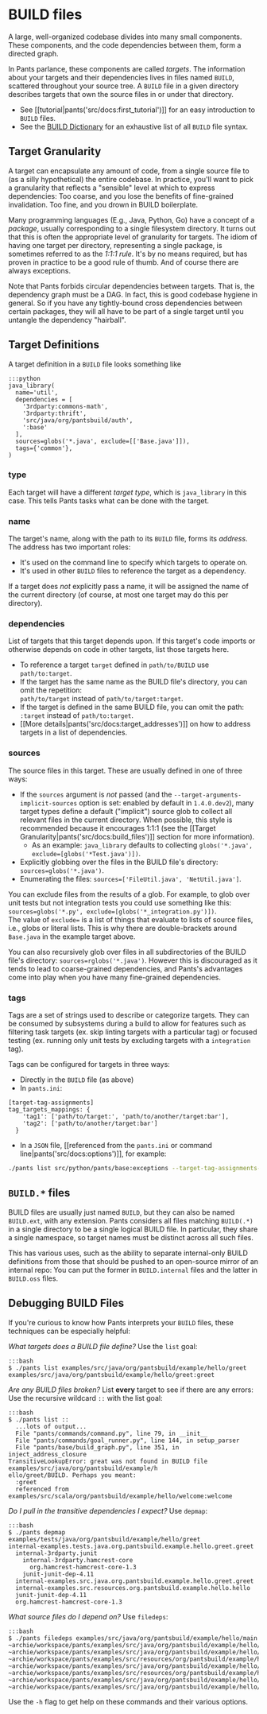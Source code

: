 BUILD files
===========

A large, well-organized codebase divides into many small components. These components,
and the code dependencies between them, form a directed graph.

In Pants parlance, these components are called _targets_. The information about your
targets and their dependencies lives in files named `BUILD`, scattered throughout your
source tree. A `BUILD` file in a given directory describes targets that own the
source files in or under that directory.

+ See [[tutorial|pants('src/docs:first_tutorial')]] for an easy introduction to `BUILD` files.
+ See the [BUILD Dictionary](build_dictionary.html) for an exhaustive list of all `BUILD` file syntax.

Target Granularity
------------------

A target can encapsulate any amount of code, from a single source file to
(as a silly hypothetical) the entire codebase.  In practice, you'll want to
pick a granularity that reflects a "sensible" level at which to express
dependencies: Too coarse, and you lose the benefits of fine-grained invalidation.
Too fine, and you drown in BUILD boilerplate.

Many programming languages (E.g., Java, Python, Go) have a concept of a _package_, usually
corresponding to a single filesystem directory. It turns out that this is often the appropriate level
of granularity for targets.  The idiom of having one target per directory, representing
a single package, is sometimes referred to as the _1:1:1 rule_. It's by no means required,
but has proven in practice to be a good rule of thumb.  And of course there are always exceptions.

Note that Pants forbids circular dependencies between targets. That is, the dependency graph must
be a DAG. In fact, this is good codebase hygiene in general. So if you have any tightly-bound
cross dependencies between certain packages, they will all have to be part of a single target until
you untangle the dependency "hairball".


Target Definitions
------------------

A target definition in a `BUILD` file looks something like

    :::python
    java_library(
      name='util',
      dependencies = [
        '3rdparty:commons-math',
        '3rdparty:thrift',
        'src/java/org/pantsbuild/auth',
        ':base'
      ],
      sources=globs('*.java', exclude=[['Base.java']]),
      tags={'common'},
    )

### type

Each target will have a different _target type_, which is `java_library` in this case.
This tells Pants tasks what can be done with the target.


### name

The target's name, along with the path to its `BUILD` file, forms its _address_.
The address has two important roles:

+ It's used on the command line to specify which targets to operate on.
+ It's used in other `BUILD` files to reference the target as a dependency.

If a target does _not_ explicitly pass a name, it will be assigned the name of the current
directory (of course, at most one target may do this per directory).

### dependencies

List of targets that this target depends upon. If this target's code imports
or otherwise depends on code in other targets, list those targets here.

+ To reference a target `target` defined in `path/to/BUILD` use `path/to:target`.
+ If the target has the same name as the BUILD file's directory, you can omit the repetition:
  <br>`path/to/target` instead of `path/to/target:target`.
+ If the target is defined in the same BUILD file, you can omit the path:
  <br>`:target` instead of `path/to:target`.
+ [[More details|pants('src/docs:target_addresses')]] on how to address targets in a list of dependencies.


### sources

The source files in this target. These are usually defined in one of three ways:

+ If the `sources` argument is _not_ passed (and the `--target-arguments-implicit-sources` option is
  set: enabled by default in `1.4.0.dev2`), many target types define a default ("implicit") source
  glob to collect all relevant files in the current directory. When possible, this style is
  recommended because it encourages 1:1:1 (see the
  [[Target Granularity|pants('src/docs:build_files')]] section for more information).
    - As an example: `java_library` defaults to collecting `globs('*.java', exclude=[globs('*Test.java')])`.
+ Explicitly globbing over the files in the BUILD file's directory: `sources=globs('*.java')`.
+ Enumerating the files: `sources=['FileUtil.java', 'NetUtil.java']`.

You can exclude files from the results of a glob. For example, to glob over unit tests
but not integration tests you could use something like this:
<br>`sources=globs('*.py', exclude=[globs('*_integration.py')])`.
<br>The value of `exclude=` is a list of things that evaluate to lists of source files,
i.e., globs or literal lists. This is why there are double-brackets around `Base.java` in
the example target above.

You can also recursively glob over files in all subdirectories of the BUILD file's directory: `sources=rglobs('*.java')`.
However this is discouraged as it tends to lead to coarse-grained dependencies, and Pants's
advantages come into play when you have many fine-grained dependencies.

### tags

Tags are a set of strings used to describe or categorize targets. They can be consumed by subsystems during a build to allow for features such as filtering task targets (ex. skip linting targets with a particular tag) or focused testing (ex. running only unit tests by excluding targets with a `integration` tag).

Tags can be configured for targets in three ways:
- Directly in the `BUILD` file (as above)
- In `pants.ini`:

```
[target-tag-assignments]
tag_targets_mappings: {
    'tag1': ['path/to/target:', 'path/to/another/target:bar'],
    'tag2': ['path/to/another/target:bar']
  }
```

- In a `JSON` file, [[referenced from the `pants.ini` or command line|pants('src/docs:options')]], for example:

```bash
./pants list src/python/pants/base:exceptions --target-tag-assignments-tag-targets-mappings=@/path/to/target_tag_definitions.json
```

`BUILD.*` files
---------------

BUILD files are usually just named `BUILD`, but they can also be named `BUILD.ext`, with any
extension.  Pants considers all files matching `BUILD(.*)` in a single directory to be a single
logical BUILD file. In particular, they share a single namespace, so target names must be
distinct across all such files.

This has various uses, such as the ability to separate internal-only BUILD definitions from those
that should be pushed to an open-source mirror of an internal repo: You can put the former
in `BUILD.internal` files and the latter in `BUILD.oss` files.


Debugging BUILD Files
---------------------

If you're curious to know how Pants interprets your `BUILD` files, these
techniques can be especially helpful:

*What targets does a BUILD file define?* Use the `list` goal:

    :::bash
    $ ./pants list examples/src/java/org/pantsbuild/example/hello/greet
    examples/src/java/org/pantsbuild/example/hello/greet:greet

*Are any BUILD files broken?*
List **every** target to see if there are any errors:
Use the  recursive wildcard `::` with the list goal:

    :::bash
    $ ./pants list ::
      ...lots of output...
      File "pants/commands/command.py", line 79, in __init__
      File "pants/commands/goal_runner.py", line 144, in setup_parser
      File "pants/base/build_graph.py", line 351, in inject_address_closure
    TransitiveLookupError: great was not found in BUILD file examples/src/java/org/pantsbuild/example/h
    ello/greet/BUILD. Perhaps you meant:
      :greet
      referenced from examples/src/scala/org/pantsbuild/example/hello/welcome:welcome

*Do I pull in the transitive dependencies I expect?* Use `depmap`:

    :::bash
    $ ./pants depmap examples/tests/java/org/pantsbuild/example/hello/greet
    internal-examples.tests.java.org.pantsbuild.example.hello.greet.greet
      internal-3rdparty.junit
        internal-3rdparty.hamcrest-core
          org.hamcrest-hamcrest-core-1.3
        junit-junit-dep-4.11
      internal-examples.src.java.org.pantsbuild.example.hello.greet.greet
      internal-examples.src.resources.org.pantsbuild.example.hello.hello
      junit-junit-dep-4.11
      org.hamcrest-hamcrest-core-1.3

*What source files do I depend on?* Use `filedeps`:

    :::bash
    $ ./pants filedeps examples/src/java/org/pantsbuild/example/hello/main
    ~archie/workspace/pants/examples/src/java/org/pantsbuild/example/hello/greet/BUILD
    ~archie/workspace/pants/examples/src/java/org/pantsbuild/example/hello/main/config/greetee.txt
    ~archie/workspace/pants/examples/src/resources/org/pantsbuild/example/hello/BUILD
    ~archie/workspace/pants/examples/src/java/org/pantsbuild/example/hello/main/HelloMain.java
    ~archie/workspace/pants/examples/src/resources/org/pantsbuild/example/hello/world.txt
    ~archie/workspace/pants/examples/src/java/org/pantsbuild/example/hello/main/BUILD
    ~archie/workspace/pants/examples/src/java/org/pantsbuild/example/hello/greet/Greeting.java

Use the `-h` flag to get help on these commands and their various options.
